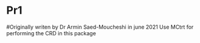 # Pr1
#Originally writen by Dr Armin Saed-Moucheshi in june 2021
Use MCtrt for performing the CRD in this package
